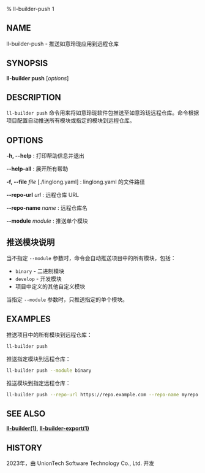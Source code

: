 % ll-builder-push 1

## NAME

ll-builder-push - 推送如意玲珑应用到远程仓库

## SYNOPSIS

**ll-builder push** [*options*]

## DESCRIPTION

`ll-builder push` 命令用来将如意玲珑软件包推送至如意玲珑远程仓库。命令根据项目配置自动推送所有模块或指定的模块到远程仓库。

## OPTIONS

**-h, --help**
: 打印帮助信息并退出

**--help-all**
: 展开所有帮助

**-f, --file** *file* [./linglong.yaml]
: linglong.yaml 的文件路径

**--repo-url** *url*
: 远程仓库 URL

**--repo-name** *name*
: 远程仓库名

**--module** *module*
: 推送单个模块

## 推送模块说明

当不指定 `--module` 参数时，命令会自动推送项目中的所有模块，包括：

- `binary` - 二进制模块
- `develop` - 开发模块
- 项目中定义的其他自定义模块

当指定 `--module` 参数时，只推送指定的单个模块。

## EXAMPLES

推送项目中的所有模块到远程仓库：

```bash
ll-builder push
```

推送指定模块到远程仓库：

```bash
ll-builder push --module binary
```

推送模块到指定远程仓库：

```bash
ll-builder push --repo-url https://repo.example.com --repo-name myrepo
```

## SEE ALSO

**[ll-builder(1)](./ll-builder.md)**, **[ll-builder-export(1)](export.md)**

## HISTORY

2023年，由 UnionTech Software Technology Co., Ltd. 开发
